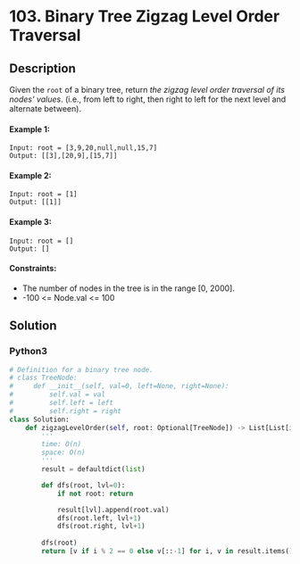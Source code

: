 # 103. Binary Tree Zigzag Level Order Traversal


## Description
Given the `root` of a binary tree, return *the zigzag level order traversal of its nodes' values*. (i.e., from left to right, then right to left for the next level and alternate between).

#### Example 1:
```
Input: root = [3,9,20,null,null,15,7]
Output: [[3],[20,9],[15,7]]
```

#### Example 2:
```
Input: root = [1]
Output: [[1]]
```

#### Example 3:
```
Input: root = []
Output: []
```

#### Constraints:
- The number of nodes in the tree is in the range [0, 2000].
- -100 <= Node.val <= 100


## Solution

### Python3
```python
# Definition for a binary tree node.
# class TreeNode:
#     def __init__(self, val=0, left=None, right=None):
#         self.val = val
#         self.left = left
#         self.right = right
class Solution:
    def zigzagLevelOrder(self, root: Optional[TreeNode]) -> List[List[int]]:
        '''
        time: O(n)
        space: O(n)
        '''
        result = defaultdict(list)

        def dfs(root, lvl=0):
            if not root: return

            result[lvl].append(root.val)
            dfs(root.left, lvl+1)
            dfs(root.right, lvl+1)
        
        dfs(root)
        return [v if i % 2 == 0 else v[::-1] for i, v in result.items()]
```
